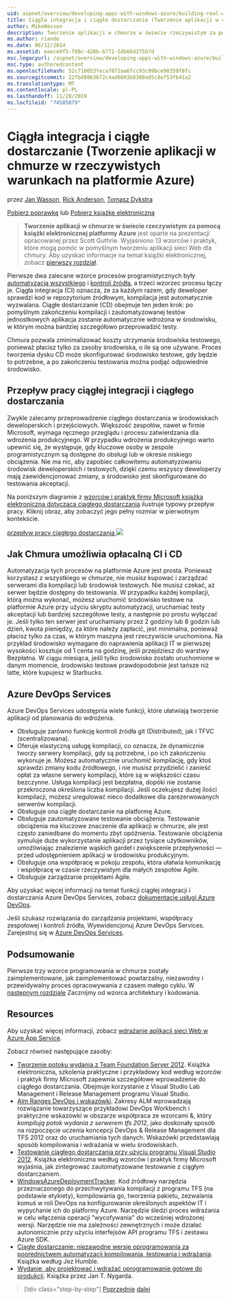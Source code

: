 ```yaml
---
uid: aspnet/overview/developing-apps-with-windows-azure/building-real-world-cloud-apps-with-windows-azure/continuous-integration-and-continuous-delivery
title: Ciągła integracja i ciągłe dostarczanie (Tworzenie aplikacji w chmurze w rzeczywistych warunkach na platformie Azure) | Microsoft Docs
author: MikeWasson
description: Tworzenie aplikacji w chmurze w świecie rzeczywistym za pomocą książki elektronicznej platformy Azure jest oparte na prezentacji opracowanej przez Scott Guthrie. Wyjaśniono 13 wzorców i praktyk, które mogą...
ms.author: riande
ms.date: 06/12/2014
ms.assetid: eaece9f5-f80c-428b-b771-5db66d275b7d
msc.legacyurl: /aspnet/overview/developing-apps-with-windows-azure/building-real-world-cloud-apps-with-windows-azure/continuous-integration-and-continuous-delivery
msc.type: authoredcontent
ms.openlocfilehash: 52c710053feca7872aa6fcc93c99bce90359f8fc
ms.sourcegitcommit: 22fbd8863672c4ad6693b8388ad5c8e753fb41a2
ms.translationtype: MT
ms.contentlocale: pl-PL
ms.lasthandoff: 11/28/2019
ms.locfileid: "74585879"
---
```

# <a name="continuous-integration-and-continuous-delivery-building-real-world-cloud-apps-with-azure"></a>Ciągła integracja i ciągłe dostarczanie (Tworzenie aplikacji w chmurze w rzeczywistych warunkach na platformie Azure)

przez [Jan Wasson](https://github.com/MikeWasson), [Rick Anderson]((https://twitter.com/RickAndMSFT)), [Tomasz Dykstra](https://github.com/tdykstra)

[Pobierz poprawkę](https://code.msdn.microsoft.com/Fix-It-app-for-Building-cdd80df4) lub [Pobierz książkę elektroniczną](https://blogs.msdn.com/b/microsoft_press/archive/2014/07/23/free-ebook-building-cloud-apps-with-microsoft-azure.aspx)

> **Tworzenie aplikacji w chmurze w świecie rzeczywistym za pomocą książki elektronicznej platformy Azure** jest oparte na prezentacji opracowanej przez Scott Guthrie. Wyjaśniono 13 wzorców i praktyk, które mogą pomóc w pomyślnym tworzeniu aplikacji sieci Web dla chmury. Aby uzyskać informacje na temat książki elektronicznej, zobacz [pierwszy rozdział](introduction.md).

Pierwsze dwa zalecane wzorce procesów programistycznych były [automatyzacją wszystkiego](automate-everything.md) i [kontroli źródła](source-control.md), a trzeci wzorzec procesu łączy je. Ciągła integracja (CI) oznacza, że za każdym razem, gdy deweloper sprawdzi kod w repozytorium źródłowym, kompilacja jest automatycznie wyzwalana. Ciągłe dostarczanie (CD) obejmuje ten jeden krok: po pomyślnym zakończeniu kompilacji i zautomatyzowanej testów jednostkowych aplikacja zostanie automatycznie wdrożona w środowisku, w którym można bardziej szczegółowo przeprowadzić testy.

Chmura pozwala zminimalizować koszty utrzymania środowiska testowego, ponieważ płacisz tylko za zasoby środowiska, o ile są one używane. Proces tworzenia dysku CD może skonfigurować środowisko testowe, gdy będzie to potrzebne, a po zakończeniu testowania można podjąć odpowiednie środowisko.

## <a name="continuous-integration-and-continuous-delivery-workflow"></a>Przepływ pracy ciągłej integracji i ciągłego dostarczania

Zwykle zalecamy przeprowadzenie ciągłego dostarczania w środowiskach deweloperskich i przejściowych. Większość zespołów, nawet w firmie Microsoft, wymaga ręcznego przeglądu i procesu zatwierdzania dla wdrożenia produkcyjnego. W przypadku wdrożenia produkcyjnego warto upewnić się, że występuje, gdy kluczowe osoby w zespole programistycznym są dostępne do obsługi lub w okresie niskiego obciążenia. Nie ma nic, aby zapobiec całkowitemu automatyzowaniu środowisk deweloperskich i testowych, dzięki czemu wszyscy deweloperzy mają zaewidencjonować zmiany, a środowisko jest skonfigurowane do testowania akceptacji.

Na poniższym diagramie z [wzorców i praktyk firmy Microsoft książka elektroniczna dotycząca ciągłego dostarczania](https://aka.ms/ReleasePipeline) ilustruje typowy przepływ pracy. Kliknij obraz, aby zobaczyć jego pełny rozmiar w pierwotnym kontekście.

[przepływ pracy ciągłego dostarczania ![](continuous-integration-and-continuous-delivery/_static/image1.png)](https://msdn.microsoft.com/library/dn449955.aspx)

## <a name="how-the-cloud-enables-cost-effective-ci-and-cd"></a>Jak Chmura umożliwia opłacalną CI i CD

Automatyzacja tych procesów na platformie Azure jest prosta. Ponieważ korzystasz z wszystkiego w chmurze, nie musisz kupować i zarządzać serwerami dla kompilacji lub środowisk testowych. Nie musisz czekać, aż serwer będzie dostępny do testowania. W przypadku każdej kompilacji, którą można wykonać, możesz uruchomić środowisko testowe na platformie Azure przy użyciu skryptu automatyzacji, uruchamiać testy akceptacji lub bardziej szczegółowe testy, a następnie po prostu wyłączać je. Jeśli tylko ten serwer jest uruchamiany przez 2 godziny lub 8 godzin lub dzień, kwota pieniędzy, za które należy zapłacić, jest minimalna, ponieważ płacisz tylko za czas, w którym maszyna jest rzeczywiście uruchomiona. Na przykład środowisko wymagane do naprawienia aplikacji IT w pierwszej wysokości kosztuje od 1 centa na godzinę, jeśli przejdziesz do warstwy Bezpłatna. W ciągu miesiąca, jeśli tylko środowisko zostało uruchomione w danym momencie, środowisko testowe prawdopodobnie jest tańsze niż latte, które kupujesz w Starbucks.

## <a name="azure-devops-services"></a>Azure DevOps Services 

Azure DevOps Services udostępnia wiele funkcji, które ułatwiają tworzenie aplikacji od planowania do wdrożenia.

- Obsługuje zarówno funkcję kontroli źródła git (Distributed), jak i TFVC (scentralizowana).
- Oferuje elastyczną usługę kompilacji, co oznacza, że dynamicznie tworzy serwery kompilacji, gdy są potrzebne, i po ich zakończeniu wykonuje je. Możesz automatycznie uruchomić kompilację, gdy ktoś sprawdzi zmiany kodu źródłowego, i nie musisz przydzielić i zanieść opłat za własne serwery kompilacji, które są w większości czasu bezczynne. Usługa kompilacji jest bezpłatna, dopóki nie zostanie przekroczona określona liczba kompilacji. Jeśli oczekujesz dużej ilości kompilacji, możesz uregulować nieco dodatkowe dla zarezerwowanych serwerów kompilacji.
- Obsługuje ona ciągłe dostarczanie na platformę Azure.
- Obsługuje zautomatyzowane testowanie obciążenia. Testowanie obciążenia ma kluczowe znaczenie dla aplikacji w chmurze, ale jest często zaniedbane do momentu zbyt opóźnienia. Testowanie obciążenia symuluje duże wykorzystanie aplikacji przez tysiące użytkowników, umożliwiając znalezienie wąskich gardeł i zwiększenie przepływności — przed udostępnieniem aplikacji w środowisku produkcyjnym.
- Obsługuje ona współpracę w pokoju zespołu, która ułatwia komunikację i współpracę w czasie rzeczywistym dla małych zespołów Agile.
- Obsługuje zarządzanie projektami Agile.

Aby uzyskać więcej informacji na temat funkcji ciągłej integracji i dostarczania Azure DevOps Services, zobacz [dokumentację usługi Azure DevOps](/azure/devops/index).

Jeśli szukasz rozwiązania do zarządzania projektami, współpracy zespołowej i kontroli źródła, Wyewidencjonuj Azure DevOps Services. Zarejestruj się w [Azure DevOps Services](https://dev.azure.com/).

## <a name="summary"></a>Podsumowanie

Pierwsze trzy wzorce programowania w chmurze zostały zaimplementowane, jak zaimplementować powtarzalny, niezawodny i przewidywalny proces opracowywania z czasem małego cyklu. W [następnym rozdziale](web-development-best-practices.md) Zacznijmy od wzorca architektury i kodowania.

## <a name="resources"></a>Resources

Aby uzyskać więcej informacji, zobacz [wdrażanie aplikacji sieci Web w Azure App Service](https://azure.microsoft.com/documentation/articles/web-sites-deploy/).

Zobacz również następujące zasoby:

- [Tworzenie potoku wydania z Team Foundation Server 2012](https://aka.ms/ReleasePipeline). Książka elektroniczna, szkolenia praktyczne i przykładowy kod według wzorców i praktyk firmy Microsoft zapewnia szczegółowe wprowadzenie do ciągłego dostarczania. Obejmuje korzystanie z Visual Studio Lab Management i Release Management programu Visual Studio.
- [Alm Ranges DevOps i wskazówki](https://aka.ms/vsarsolutions/). Zakresy ALM wprowadzają rozwiązanie towarzyszące przykładowi DevOps Workbench i praktyczne wskazówki w obszarze współpraca ze wzorcami &amp;, który *kompilują potok wydania z serwerem tfs 2012*, jako doskonały sposób na rozpoczęcie uczenia koncepcji DevOps &amp; Release Management dla TFS 2012 oraz do uruchamiania tych danych. Wskazówki przedstawiają sposób kompilowania i wdrażania w wielu środowiskach.
- [Testowanie ciągłego dostarczania przy użyciu programu Visual Studio 2012](https://msdn.microsoft.com/library/jj159345.aspx). Książka elektroniczna według wzorców i praktyk firmy Microsoft wyjaśnia, jak zintegrować zautomatyzowane testowanie z ciągłym dostarczaniem.
- [WindowsAzureDeploymentTracker](https://github.com/RyanTBerry/WindowsAzureDeploymentTracker). Kod źródłowy narzędzia przeznaczonego do przechwytywania kompilacji z programu TFS (na podstawie etykiety), kompilowania go, tworzenia pakietu, zezwalania komuś w roli DevOps na konfigurowanie określonych aspektów IT i wypychanie ich do platformy Azure. Narzędzie śledzi proces wdrażania w celu włączenia operacji "wycofywania" do wcześniej wdrożonej wersji. Narzędzie nie ma zależności zewnętrznych i może działać autonomicznie przy użyciu interfejsów API programu TFS i zestawu Azure SDK.
- [Ciągłe dostarczanie: niezawodne wersje oprogramowania za poorednictwem automatyzacji kompilowania, testowania i wdrażania](https://www.amazon.com/Continuous-Delivery-Deployment-Automation-Addison-Wesley/dp/0321601912/ref=sr_1_1?s=books&amp;ie=UTF8&amp;qid=1377126361). Książka według Jez Humble.
- [Wydanie, aby projektować i wdrażać oprogramowanie gotowe do produkcji](https://www.amazon.com/Release-It-Production-Ready-Pragmatic-Programmers/dp/0978739213). Książka przez Jan T. Nygarda.

> [!div class="step-by-step"]
> [Poprzednie](source-control.md)
> [dalej](web-development-best-practices.md)
